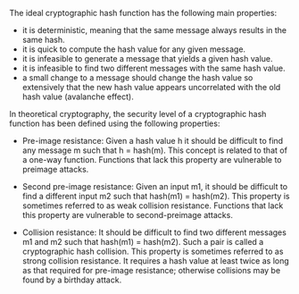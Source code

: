 ﻿The ideal cryptographic hash function has the following main properties:

- it is deterministic, meaning that the same message always results in the same hash.
- it is quick to compute the hash value for any given message.
- it is infeasible to generate a message that yields a given hash value.
- it is infeasible to find two different messages with the same hash value.
- a small change to a message should change the hash value so extensively that the new hash value appears uncorrelated with the old hash value (avalanche effect).

In theoretical cryptography, the security level of a cryptographic hash function has been defined using the following properties:

- Pre-image resistance: Given a hash value h it should be difficult to find any message m such that h = hash(m).
                        This concept is related to that of a one-way function.
                        Functions that lack this property are vulnerable to preimage attacks.

- Second pre-image resistance: Given an input m1, it should be difficult to find a different input m2 such that hash(m1) = hash(m2).
                               This property is sometimes referred to as weak collision resistance.
                               Functions that lack this property are vulnerable to second-preimage attacks.

- Collision resistance: It should be difficult to find two different messages m1 and m2 such that hash(m1) = hash(m2).
                        Such a pair is called a cryptographic hash collision.
                        This property is sometimes referred to as strong collision resistance.
                        It requires a hash value at least twice as long as that required for pre-image resistance; otherwise collisions may be found by a birthday attack.